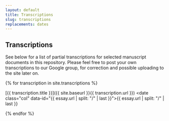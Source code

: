 ```yaml
---
layout: default
title: Transcriptions
slug: transcriptions
replacements: dates
---
```


## Transcriptions

See below for a list of partial transcriptions for selected manuscript documents in this repository. Please feel free to post your own transcriptions to our Google group, for correction and possible uploading to the site later on.

{% for transcription in site.transcriptions %}

[{{ transcription.title }}]({{ site.baseurl }}{{ transcription.url }}) <date class="col" data-id="{{ essay.url | split: "/" | last }}">{{ essay.url | split: "/" | last }}</date>

{% endfor %}
